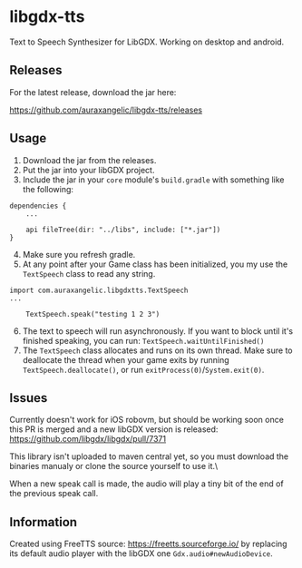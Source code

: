 # libgdx-tts
Text to Speech Synthesizer for LibGDX. Working on desktop and android.

## Releases

For the latest release, download the jar here:

https://github.com/auraxangelic/libgdx-tts/releases

## Usage

1. Download the jar from the releases.
2. Put the jar into your libGDX project.
3. Include the jar in your `core` module's `build.gradle` with something like the following: 
```
dependencies {
    ...
    
    api fileTree(dir: "../libs", include: ["*.jar"])
}
```
4. Make sure you refresh gradle.
5. At any point after your Game class has been initialized, you my use the `TextSpeech` class to read any string.
```
import com.auraxangelic.libgdxtts.TextSpeech
...

    TextSpeech.speak("testing 1 2 3")
```
6. The text to speech will run asynchronously. If you want to block until it's finished speaking, you can run: `TextSpeech.waitUntilFinished()`
7. The `TextSpeech` class allocates and runs on its own thread. Make sure to deallocate the thread when your game exits by running `TextSpeech.deallocate()`, or run `exitProcess(0)`/`System.exit(0)`.

## Issues
Currently doesn't work for iOS robovm, but should be working soon once this PR is merged and a new libGDX version is released: https://github.com/libgdx/libgdx/pull/7371

This library isn't uploaded to maven central yet, so you must download the binaries manualy or clone the source yourself to use it.\

When a new speak call is made, the audio will play a tiny bit of the end of the previous speak call.

## Information
Created using FreeTTS source: https://freetts.sourceforge.io/ by replacing its default audio player with the libGDX one `Gdx.audio#newAudioDevice`.
